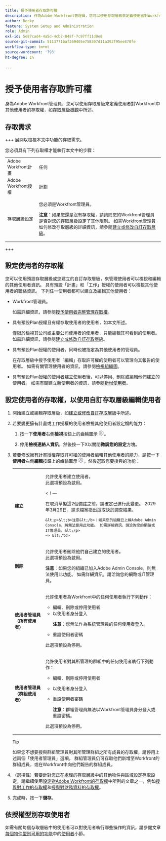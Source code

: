 ```yaml
---
title: 授予使用者存取許可權
description: 作為Adobe Workfront管理員，您可以使用存取層級來定義使用者對Workfront中其他使用者的存取權。
author: Becky
feature: System Setup and Administration
role: Admin
exl-id: 5e87cad4-4a5d-4cb2-848f-7c97ff11d0e8
source-git-commit: 5113771baf269405e758307d11a392f95ee870fe
workflow-type: tm+mt
source-wordcount: '793'
ht-degree: 1%

---
```



# 授予使用者存取許可權

身為Adobe Workfront管理員，您可以使用存取層級來定義使用者對Workfront中其他使用者的存取權，如[存取層級概觀](../../../administration-and-setup/add-users/access-levels-and-object-permissions/access-levels-overview.md)中所述。

## 存取需求

+++ 展開以檢視本文中功能的存取需求。

您必須具有下列存取權才能執行本文中的步驟：

<table style="table-layout:auto"> 
 <col> 
 <col> 
 <tbody> 
  <tr> 
   <td role="rowheader">Adobe Workfront計畫</td> 
   <td>任何</td> 
  </tr> 
  <tr> 
   <td role="rowheader">Adobe Workfront授權</td> 
   <td>計劃</td> 
  </tr> 
  <tr> 
   <td role="rowheader">存取層級設定</td> 
   <td> <p>您必須是Workfront管理員。</p> <p><b>注意</b>：如果您還是沒有存取權，請詢問您的Workfront管理員是否對您的存取層級設定了其他限制。 如需Workfront管理員如何修改存取層級的詳細資訊，請參閱<a href="../../../administration-and-setup/add-users/configure-and-grant-access/create-modify-access-levels.md" class="MCXref xref" data-mc-variable-override="">建立或修改自訂存取層級</a>。</p> </td> 
  </tr> 
 </tbody> 
</table>

+++

## 設定使用者的存取權

您可以使用預設存取層級或您建立的自訂存取層級，來管理使用者可以檢視和編輯的其他使用者資訊。 具有預設「計畫」和「工作」授權的使用者可以檢視其他使用者的聯絡資訊。 下列任一使用者都可以建立及編輯其他使用者：

* Workfront管理員。

  如需詳細資訊，請參閱[授予使用者完整管理存取權](../../../administration-and-setup/add-users/configure-and-grant-access/grant-a-user-full-administrative-access.md)。

* 具有預設Plan授權且有權存取使用者的使用者，如本文所述。

  僅限於檢視其公司或主要公司使用者的使用者，只能編輯其可看到的使用者。 如需詳細資訊，請參閱[建立或修改自訂存取層級](../../../administration-and-setup/add-users/configure-and-grant-access/create-modify-access-levels.md)。

* 具有預設Plan授權的使用者，同時也被指定為其他使用者的管理員。

  在存取層級中授予使用者「編輯」存取許可權的使用者可以管理向其報告的使用者。 如需有關管理使用者的資訊，請參閱[檢視組織圖](../../../people-teams-and-groups/work-directly-with-others/view-the-org-chart.md)。

* 具有預設Plan授權的使用者建立使用者後，可以停用、刪除或編輯他們建立的使用者。 如需有關建立新使用者的資訊，請參閱[新增使用者](../../../administration-and-setup/add-users/create-and-manage-users/add-users.md)。

## 設定使用者的存取權，以使用自訂存取層級編輯使用者

1. 開始建立或編輯存取層級，如[建立或修改自訂存取層級](../../../administration-and-setup/add-users/configure-and-grant-access/create-modify-access-levels.md)中所述。
1. 若要變更擁有計畫或工作授權的使用者檢視其他使用者設定檔的能力：

   1. 按一下&#x200B;**使用者**&#x200B;右側&#x200B;**檢視**&#x200B;按鈕上的齒輪圖示![](assets/gear-icon-settings.png)。

   1. 停用&#x200B;**檢視連絡人資訊**，然後按一下X以關閉&#x200B;**微調您的設定**&#x200B;方塊。

1. 若要修改擁有計畫授權存取許可權的使用者編輯其他使用者的能力，請按一下&#x200B;**使用者**&#x200B;右側&#x200B;**編輯**&#x200B;按鈕上的齒輪圖示![](assets/gear-icon-settings.png)，然後選取您要授與的功能：

   <table style="table-layout:auto"> 
    <col> 
    <col> 
    <tbody> 
     <tr> 
      <td role="rowheader"><strong>建立</strong> </td> 
      <td> <p>允許使用者建立使用者。<br>此選項預設為啟用。</p> 
      &lt;！—
        <p data-mc-conditions="QuicksilverOrClassic.Draft mode">在取消草擬這2個備註之前，請確定已進行此變更。 2029年3月29日，請求檔案指出這取決於調查結果。</p>

       &lt;p>&lt;b>注意&lt;/b>：如果您的組織已上線Adobe Admin Console，將無法使用此功能。 如需詳細資訊，請洽詢您的網路或IT管理員。&lt;/p>
       —> &lt;/td>
   </tr> 
     <tr> 
      <td role="rowheader"><strong>刪除</strong> </td> 
      <td> <p> 允許使用者刪除他們自己建立的使用者。<br>此選項預設為啟用。</p> <p><b>注意</b>：如果您的組織已加入Adobe Admin Console，則無法使用此功能。 如需詳細資訊，請洽詢您的網路或IT管理員。</p> </td> 
     </tr> 
     <tr> 
      <td role="rowheader"><strong>使用者管理員（所有使用者）</strong> </td> 
      <td> <p>允許使用者為Workfront中的任何使用者執行下列動作：</p> 
       <ul> 
        <li>編輯、刪除或停用使用者</li> 
        <li>以使用者身分登入<p><b>注意</b>：您無法作為系統管理員的任何使用者登入。</p></li> 
        <li>重設使用者密碼</li> 
       </ul> <p>此選項預設為停用。</p> </td> 
     </tr> 
     <tr> 
      <td role="rowheader"><strong>使用者管理員（群組使用者）</strong> </td> 
      <td> <p>允許使用者對其所管理的群組中的任何使用者執行下列動作： 
        <ul>
         <li><p>編輯、刪除或停用使用者</p></li>
         <li>以使用者身分登入</li>
         <li><p>重設使用者密碼</p><p><b>注意</b>：群組管理員無法以Workfront管理員身分登入或重設密碼。</p></li>
        </ul><p>此選項預設為停用。</p></p> </td> 
     </tr> 
    </tbody> 
   </table>

   >[!TIP]
   >
   >如果您不想要授與群組管理員對其所管理群組之所有成員的存取權，請停用上述兩個「使用者管理員」選項。 群組管理員仍可存取他們新增至Workfront的群組成員，或在Workfront中向他們報告的群組成員。

1. （選擇性）若要針對您正在處理的存取層級中的其他物件與區域設定存取設定，請繼續使用[設定對Adobe Workfront的存取權](../../../administration-and-setup/add-users/configure-and-grant-access/configure-access.md)中所列的文章之一，例如[授與對工作的存取權](../../../administration-and-setup/add-users/configure-and-grant-access/grant-access-tasks.md)和[授與對財務資料的存取權](../../../administration-and-setup/add-users/configure-and-grant-access/grant-access-financial.md)。
1. 完成時，按一下&#x200B;**儲存**。

## 依授權型別存取使用者

如需有關每個存取層級中的使用者可以對使用者執行哪些操作的資訊，請參閱文章[每個物件型別可用的功能](../../../administration-and-setup/add-users/access-levels-and-object-permissions/functionality-available-for-each-object-type.md)中的[使用者](../../../administration-and-setup/add-users/access-levels-and-object-permissions/functionality-available-for-each-object-type.md#users)小節。
